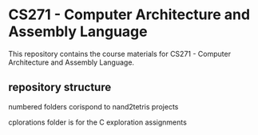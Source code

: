 # CS271 - Computer Architecture and Assembly Language

This repository contains the course materials for CS271 -  Computer Architecture and Assembly Language. 

## repository structure

numbered folders corispond to nand2tetris projects 

cplorations folder is for the C exploration assignments